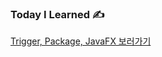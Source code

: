 ### Today I Learned ✍️

[Trigger, Package, JavaFX 보러가기](https://silicon-echinodon-49c.notion.site/Trigger-Package-JavaFX-22aa564bc23980fbb713d3f521a52b7c)